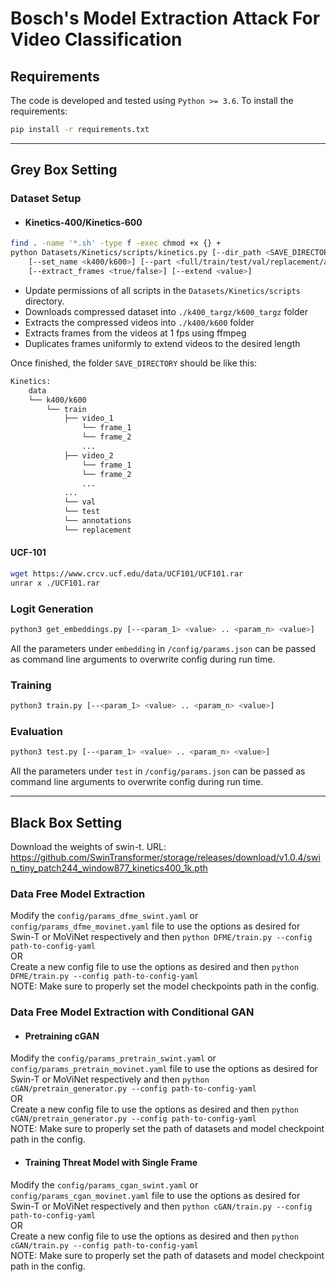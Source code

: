 # Bosch's Model Extraction Attack For Video Classification

## Requirements

The code is developed and tested using `Python >= 3.6`. To install the requirements:

```bash
pip install -r requirements.txt
```

<hr/>

## Grey Box Setting

### Dataset Setup

* #### Kinetics-400/Kinetics-600



```bash
find . -name '*.sh' -type f -exec chmod +x {} + 
python Datasets/Kinetics/scripts/kinetics.py [--dir_path <SAVE_DIRECTORY_PATH>]
    [--set_name <k400/k600>] [--part <full/train/test/val/replacement/annotations>] [--max_workers <value>] 
    [--extract_frames <true/false>] [--extend <value>]
```
- Update permissions of all scripts in the `Datasets/Kinetics/scripts` directory.
- Downloads compressed dataset into `./k400_targz/k600_targz` folder
- Extracts the compressed videos into `./k400/k600` folder
- Extracts frames from the videos at 1 fps using ffmpeg
- Duplicates frames uniformly to extend videos to the desired length

Once finished, the folder `SAVE_DIRECTORY` should be like this:

``` bash
Kinetics:
    data  
    └── k400/k600
        └── train
            ├── video_1
                └── frame_1
                └── frame_2
                ...
            ├── video_2
                └── frame_1
                └── frame_2
                ...
            ...
            └── val
            └── test
            └── annotations
            └── replacement
```

 #### UCF-101

``` bash 
wget https://www.crcv.ucf.edu/data/UCF101/UCF101.rar
unrar x ./UCF101.rar
``` 

### Logit Generation

```bash
python3 get_embeddings.py [--<param_1> <value> .. <param_n> <value>]
```
All the parameters under `embedding` in `/config/params.json` can be passed as command line arguments to overwrite config during run time.

### Training

```bash
python3 train.py [--<param_1> <value> .. <param_n> <value>]
```

### Evaluation

```bash
python3 test.py [--<param_1> <value> .. <param_n> <value>]
```

All the parameters under `test` in `/config/params.json` can be passed as command line arguments to overwrite config during run time.

<hr/>

## Black Box Setting

Download the weights of swin-t. URL: https://github.com/SwinTransformer/storage/releases/download/v1.0.4/swin_tiny_patch244_window877_kinetics400_1k.pth

### Data Free Model Extraction

Modify the `config/params_dfme_swint.yaml` or `config/params_dfme_movinet.yaml` file to use the options as desired for Swin-T or MoViNet respectively and then ```python DFME/train.py --config path-to-config-yaml```  
OR  
Create a new config file to use the options as desired and then ```python DFME/train.py --config path-to-config-yaml```  
NOTE: Make sure to properly set the model checkpoints path in the config.

### Data Free Model Extraction with Conditional GAN

* #### Pretraining cGAN
Modify the `config/params_pretrain_swint.yaml` or `config/params_pretrain_movinet.yaml` file to use the options as desired for Swin-T or MoViNet respectively and then ```python cGAN/pretrain_generator.py --config path-to-config-yaml```  
OR  
Create a new config file to use the options as desired and then ```python cGAN/pretrain_generator.py --config path-to-config-yaml```  
NOTE: Make sure to properly set the path of datasets and model checkpoint path in the config.

* #### Training Threat Model with Single Frame

Modify the `config/params_cgan_swint.yaml` or `config/params_cgan_movinet.yaml` file to use the options as desired for Swin-T or MoViNet respectively and then ```python cGAN/train.py --config path-to-config-yaml```  
OR  
Create a new config file to use the options as desired and then ```python cGAN/train.py --config path-to-config-yaml```  
NOTE: Make sure to properly set the path of datasets and model checkpoint path in the config.
